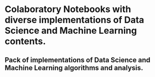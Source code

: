# Colaboratory Notebooks with diverse implementations of Data Science and Machine Learning contents.


## Pack of implementations of Data Science and Machine Learning algorithms and analysis.

